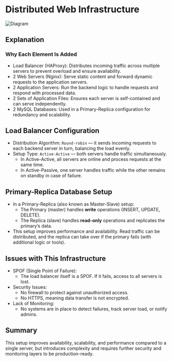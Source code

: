 # Distributed Web Infrastructure

![Diagram](https://imgur.com/undefined.png)

## Explanation

### Why Each Element Is Added

- Load Balancer (HAProxy): Distributes incoming traffic across multiple servers to prevent overload and ensure availability.
- 2 Web Servers (Nginx): Serve static content and forward dynamic requests to the application servers.
- 2 Application Servers: Run the backend logic to handle requests and respond with processed data.
- 2 Sets of Application Files: Ensures each server is self-contained and can serve independently.
- 2 MySQL Databases: Used in a Primary-Replica configuration for redundancy and scalability.



## Load Balancer Configuration

- Distribution Algorithm: `Round-robin` — it sends incoming requests to each backend server in turn, balancing the load evenly.
- Setup Type: `Active-Active` — both servers handle traffic simultaneously.
  - In Active-Active, all servers are online and process requests at the same time.
  - In Active-Passive, one server handles traffic while the other remains on standby in case of failure.



## Primary-Replica Database Setup

- In a Primary-Replica (also known as Master-Slave) setup:
  - The Primary (master) handles **write** operations (INSERT, UPDATE, DELETE).
  - The Replica (slave) handles **read-only** operations and replicates the primary’s data.
- This setup improves performance and availability. Read traffic can be distributed, and the replica can take over if the primary fails (with additional logic or tools).



## Issues with This Infrastructure

- SPOF (Single Point of Failure):
  - The load balancer itself is a SPOF. If it fails, access to all servers is lost.
- Security Issues:
  - No firewall to protect against unauthorized access.
  - No HTTPS, meaning data transfer is not encrypted.
- Lack of Monitoring:
  - No systems are in place to detect failures, track server load, or notify admins.



## Summary

This setup improves availability, scalability, and performance compared to a single server, but introduces complexity and requires further security and monitoring layers to be production-ready.
